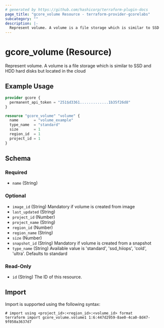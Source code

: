 ```yaml
---
# generated by https://github.com/hashicorp/terraform-plugin-docs
page_title: "gcore_volume Resource - terraform-provider-gcorelabs"
subcategory: ""
description: |-
  Represent volume. A volume is a file storage which is similar to SSD and HDD hard disks but located in the cloud
---
```


# gcore_volume (Resource)

Represent volume. A volume is a file storage which is similar to SSD and HDD hard disks but located in the cloud

## Example Usage

```terraform
provider gcore {
  permanent_api_token = "251$d3361.............1b35f26d8"
}

resource "gcore_volume" "volume" {
  name       = "volume_example"
  type_name  = "standard"
  size       = 1
  region_id  = 1
  project_id = 1
}
```

<!-- schema generated by tfplugindocs -->
## Schema

### Required

- `name` (String)

### Optional

- `image_id` (String) Mandatory if volume is created from image
- `last_updated` (String)
- `project_id` (Number)
- `project_name` (String)
- `region_id` (Number)
- `region_name` (String)
- `size` (Number)
- `snapshot_id` (String) Mandatory if volume is created from a snapshot
- `type_name` (String) Available value is 'standard', 'ssd_hiiops', 'cold', 'ultra'. Defaults to standard

### Read-Only

- `id` (String) The ID of this resource.

## Import

Import is supported using the following syntax:

```shell
# import using <project_id>:<region_id>:<volume_id> format
terraform import gcore_volume.volume1 1:6:447d2959-8ae0-4ca0-8d47-9f050a3637d7
```
